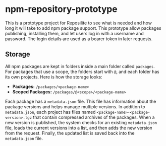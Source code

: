 # npm-repository-prototype

This is a prototype project for Reposilite to see what is needed and how long it will 
take to add npm package support. This prototype allow packages publishing, installing them, 
and let users log in with a username and password. The login details are used as a bearer token 
in later requests.
## Storage

All npm packages are kept in folders inside a main folder called `packages`. 
For packages that use a scope, the folders start with `@`, and each folder has its own projects. 
Here is how the storage looks:

- **Packages:** `/packages/<package-name>`
- **Scoped Packages:** `/packages/@<scope>/<package-name>`

Each package has a `metadata.json` file. This file has information about 
the package versions and helps manage multiple versions. In addition to `metadata.json`,
each project has files named `<package-name>-<package-version>.tgz` 
that contain compressed archives of the packages. When a new version is published,
the system checks for an existing `metadata.json` file, loads the current versions 
into a list, and then adds the new version from the request. Finally, the updated list 
is saved back into the `metadata.json` file.